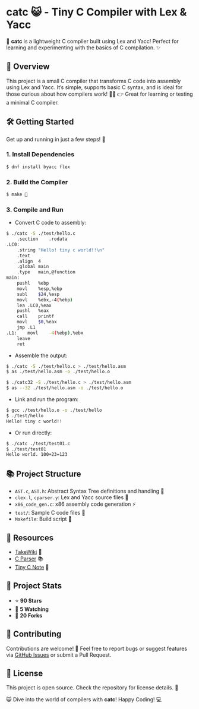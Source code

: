 # catc 😺 - Tiny C Compiler with Lex & Yacc

🚀 **catc** is a lightweight C compiler built using Lex and Yacc!
Perfect for learning and experimenting with the basics of C compilation. ✨

## 📖 Overview

This project is a small C compiler that transforms C code into assembly using Lex and Yacc.
It’s simple, supports basic C syntax, and is ideal for those curious about how compilers work! 👨‍💻
👉 Great for learning or testing a minimal C compiler.

## 🛠️ Getting Started

Get up and running in just a few steps! 🎉

### 1. Install Dependencies
```bash
$ dnf install byacc flex
```

### 2. Build the Compiler
```bash
$ make 🔨
```

### 3. Compile and Run
- Convert C code to assembly:
```bash
$ ./catc -S ./test/hello.c
	.section	.rodata
.LC0:
	.string	"Hello! tiny c world!!\n"
	.text
	.align	4
	.global	main
	.type	main,@function
main:
	pushl	%ebp
	movl	%esp,%ebp
	subl	$24,%esp
	movl	%ebx,-4(%ebp)
	lea	.LC0,%eax
	pushl	%eax
	call	printf
	movl	$0,%eax
	jmp	.L1
.L1:	movl	-4(%ebp),%ebx
	leave
	ret
```

- Assemble the output:
```bash
$ ./catc -S ./test/hello.c > ./test/hello.asm
$ as ./test/hello.asm -o ./test/hello.o
```

```bash
$ ./catc32 -S ./test/hello.c > ./test/hello.asm
$ as --32 ./test/hello.asm -o ./test/hello.o
```

- Link and run the program:
```bash
$ gcc ./test/hello.o -o ./test/hello
$ ./test/hello
Hello! tiny c world!!
```

- Or run directly:
```bash
$ ./catc ./test/test01.c
$ ./test/test01
Hello world. 100+23=123
```

## 📚 Project Structure
- `AST.c`, `AST.h`: Abstract Syntax Tree definitions and handling 🌳
- `clex.l`, `cparser.y`: Lex and Yacc source files 📝
- `x86_code_gen.c`: x86 assembly code generation ⚡️
- `test/`: Sample C code files 📂
- `Makefile`: Build script 🔧

## 🔗 Resources
- [TakeWiki](http://www.pwv.co.jp/~take/TakeWiki/index.php?FrontPage) 📖
- [C Parser](http://www.syuhitu.org/other/cparse/cparse.html) 📚
- [Tiny C Note](http://www.hpcs.cs.tsukuba.ac.jp/~msato/lecture-note/comp-lecture/tiny-c-note1.html) 📘

## 🌟 Project Stats
- ⭐ **90 Stars**
- 👀 **5 Watching**
- 🍴 **20 Forks**

## 🤝 Contributing
Contributions are welcome! 🐾
Feel free to report bugs or suggest features via [GitHub Issues](https://github.com/yui0/catc/issues) or submit a Pull Request.

## 📜 License
This project is open source. Check the repository for license details. 📄

😺 Dive into the world of compilers with **catc**!
Happy Coding! 💻
